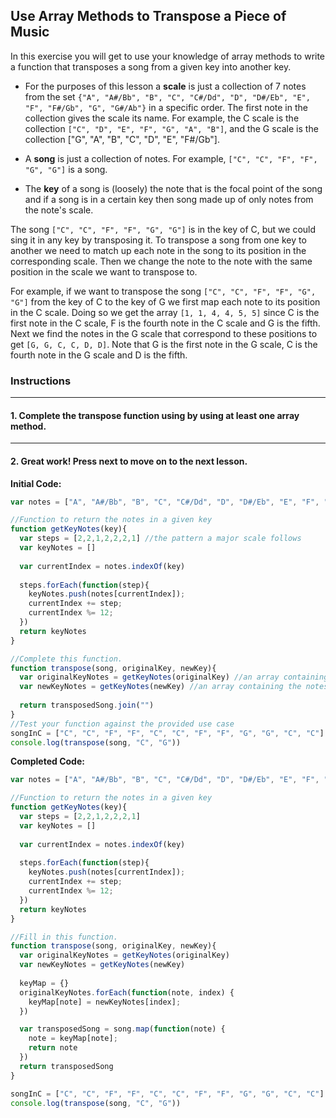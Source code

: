 ## Use Array Methods to Transpose a Piece of Music
In this exercise you will get to use your knowledge of array methods to write a function that transposes a song from a given key into another key.

- For the purposes of this lesson a **scale** is just a collection of 7 notes from the set `{"A", "A#/Bb", "B", "C", "C#/Dd", "D", "D#/Eb", "E", "F", "F#/Gb", "G", "G#/Ab"}` in a specific order. The first note in the collection gives the scale its name. For example, the C scale is the collection `["C", "D", "E", "F", "G", "A", "B"]`, and the G scale is the collection ["G", "A", "B", "C", "D", "E", "F#/Gb"].

- A **song** is just a collection of notes. For example, `["C", "C", "F", "F", "G", "G"]` is a song. 

- The **key** of a song is (loosely) the note that is the focal point of the song and if a song is in a certain key then song made up of only notes from the note's scale.

The song `["C", "C", "F", "F", "G", "G"]` is in the key of C, but we could sing it in any key by transposing it. To transpose a song from one key to another we need to match up each note in the song to its position in the corresponding scale. Then we change the note to the note with the same position in the scale we want to transpose to. 

For example, if we want to transpose the song `["C", "C", "F", "F", "G", "G"]` from the key of C to the key of G we first map each note to its position in the C scale. Doing so we get the array `[1, 1, 4, 4, 5, 5]` since C is the first note in the C scale, F is the fourth note in the C scale and G is the fifth. Next we find the notes in the G scale that correspond to these positions to get `[G, G, C, C, D, D]`. Note that G is the first note in the G scale, C is the fourth note in the G scale and D is the fifth.

### Instructions
___
#### 1. Complete the transpose function using by using at least one array method.
___
#### 2. Great work! Press next to move on to the next lesson.
**Initial Code:**

```javascript
var notes = ["A", "A#/Bb", "B", "C", "C#/Dd", "D", "D#/Eb", "E", "F", "F#/Gb", "G", "G#/Ab"]

//Function to return the notes in a given key
function getKeyNotes(key){
  var steps = [2,2,1,2,2,2,1] //the pattern a major scale follows
  var keyNotes = []
  
  var currentIndex = notes.indexOf(key)
  
  steps.forEach(function(step){
    keyNotes.push(notes[currentIndex]);
    currentIndex += step;
    currentIndex %= 12;
  })
  return keyNotes
}

//Complete this function.
function transpose(song, originalKey, newKey){
  var originalKeyNotes = getKeyNotes(originalKey) //an array containing the notes in the original key, in order
  var newKeyNotes = getKeyNotes(newKey) //an array containing the notes in the new key, in order
  
  return transposedSong.join("")
}
//Test your function against the provided use case
songInC = ["C", "C", "F", "F", "C", "C", "F", "F", "G", "G", "C", "C"]
console.log(transpose(song, "C", "G"))
```

**Completed Code:**

```javascript
var notes = ["A", "A#/Bb", "B", "C", "C#/Dd", "D", "D#/Eb", "E", "F", "F#/Gb", "G", "G#/Ab"]

//Function to return the notes in a given key
function getKeyNotes(key){
  var steps = [2,2,1,2,2,2,1]
  var keyNotes = []
  
  var currentIndex = notes.indexOf(key)
  
  steps.forEach(function(step){
    keyNotes.push(notes[currentIndex]);
    currentIndex += step;
    currentIndex %= 12;
  })
  return keyNotes
}

//Fill in this function.
function transpose(song, originalKey, newKey){
  var originalKeyNotes = getKeyNotes(originalKey)
  var newKeyNotes = getKeyNotes(newKey)
  
  keyMap = {}
  originalKeyNotes.forEach(function(note, index) {
    keyMap[note] = newKeyNotes[index];
  })

  var transposedSong = song.map(function(note) {
    note = keyMap[note];
    return note
  })
  return transposedSong
}

songInC = ["C", "C", "F", "F", "C", "C", "F", "F", "G", "G", "C", "C"]
console.log(transpose(song, "C", "G"))
```